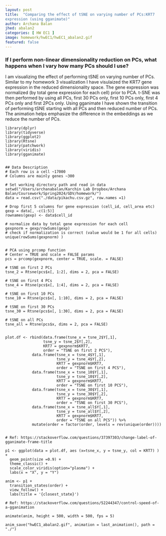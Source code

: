 ```yaml
---
layout: post
title:  "Comparing the effect of tSNE on varying number of PCs:KRT7 
expression (using gganimate)"
author: Archana Balan
jhed: abalan2
categories: [ HW EC1 ]
image: homework/hwEC1/hwEC1_abalan2.gif
featured: false
---
```

### If I perform non-linear dimensionality reduction on PCs, what happens when I vary how many PCs should I use?

I am visualizing the effect of performing tSNE on varying number of PCs. Similar to my homework 3 visualization I have visulaized the 
KRT7 gene expression in the reduced dimensionality space. The gene expression was normalized (by total gene 
expression for each cell) prior to PCA. t-SNE was then performed by using all PCs, first 30 PCs only, first 10 PCs only, first 4 PCs only and first 2PCs only. Using gganimate I have shown the transition of performing tSNE starting with all PCs 
and then reduced number of PCs. The animation helps emphasize the difference in the embeddings as we reduce the number of PCs.




```{r}
library(dplyr)
library(tidyverse)
library(ggplot2)
library(Rtsne)
library(patchwork)
library(viridis)
library(gganimate)


## Data Description
# Each row is a cell ~17000
# Columns are mainly genes ~300

# Set working directory path and read in data
setwd("/Users/archanabalan/Karchin Lab Dropbox/Archana Balan/Coursework/Spring2024/GDV/homework/")
data = read.csv("./data/pikachu.csv.gz", row.names =1)

# Drop first 5 columns for gene expression (cell_id, cell_area etc)
gexp = data[, -c(1:5)]
rownames(gexp) <- data$cell_id

# normalize data by total gene expression for each cell
gexpnorm = gexp/rowSums(gexp)
# check if normalization is correct (value would be 1 for all cells)
unique(rowSums(gexpnorm) )


# PCA using prcomp function
# Center = TRUE and scale = FALSE params
pcs = prcomp(gexpnorm, center = TRUE, scale. = FALSE)

# tSNE on first 2 PCs
tsne_2 = Rtsne(pcs$x[, 1:2], dims = 2, pca = FALSE)

# tSNE on first 4 PCs
tsne_4 = Rtsne(pcs$x[, 1:4], dims = 2, pca = FALSE)

# tSNE on first 10 PCs
tsne_10 = Rtsne(pcs$x[, 1:10], dims = 2, pca = FALSE)

# tSNE on first 30 PCs
tsne_30 = Rtsne(pcs$x[, 1:30], dims = 2, pca = FALSE)

# tSNE on all PCs
tsne_all = Rtsne(pcs$x, dims = 2, pca = FALSE)


plot.df <- rbind(data.frame(tsne_x = tsne_2$Y[,1],
                 tsne_y = tsne_2$Y[,2], 
                 KRT7 = gexpnorm$KRT7, 
                 order = "TSNE on first 2 PCS"),
            data.frame(tsne_x = tsne_4$Y[,1],
                       tsne_y = tsne_4$Y[,2], 
                       KRT7 = gexpnorm$KRT7, 
                       order = "TSNE on first 4 PCS"), 
            data.frame(tsne_x = tsne_10$Y[,1],
                       tsne_y = tsne_10$Y[,2], 
                       KRT7 = gexpnorm$KRT7, 
                       order = "TSNE on first 10 PCS"),
            data.frame(tsne_x = tsne_30$Y[,1],
                       tsne_y = tsne_30$Y[,2], 
                       KRT7 = gexpnorm$KRT7, 
                       order = "TSNE on first 30 PCS"),
            data.frame(tsne_x = tsne_all$Y[,1],
                       tsne_y = tsne_all$Y[,2], 
                       KRT7 = gexpnorm$KRT7, 
                       order = "TSNE on all PCS")) %>% 
            mutate(order = factor(order, levels = rev(unique(order))))


# Ref: https://stackoverflow.com/questions/37397303/change-label-of-gganimate-frame-title

p1 <- ggplot(data = plot.df, aes (x=tsne_x, y = tsne_y, col = KRT7) ) +
  geom_point(size =0.9) +
  theme_classic() + 
  scale_color_viridis(option="plasma") +
  labs(x = "X", y = "Y") 

anim <- p1 + 
  transition_states(order) +
  view_follow() +
  labs(title = '{closest_state}') 

# Ref: https://stackoverflow.com/questions/52244347/control-speed-of-a-gganimation

animate(anim, height = 500, width = 500, fps = 5)

anim_save("hwEC1_abalan2.gif", animation = last_animation(), path = "./")



```


